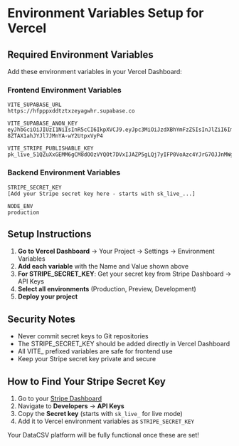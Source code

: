 # Environment Variables Setup for Vercel

## Required Environment Variables

Add these environment variables in your Vercel Dashboard:

### Frontend Environment Variables

```
VITE_SUPABASE_URL
https://hfpppxddtztxzeyagwhr.supabase.co

VITE_SUPABASE_ANON_KEY
eyJhbGciOiJIUzI1NiIsInR5cCI6IkpXVCJ9.eyJpc3MiOiJzdXBhYmFzZSIsInJlZiI6ImhmcHBweGRkdHp0eHpleWFnd2hyIiwicm9sZSI6ImFub24iLCJpYXQiOjE3NDkwNjUwOTEsImV4cCI6MjA2NDY0MTA5MX0.OPseN5LxJ3E1-8ZTAX1ahJYJl7JMnYA-wY2UtpxVyP4

VITE_STRIPE_PUBLISHABLE_KEY
pk_live_51QZuXxGEMM6gCM8dOOzVYQOt7DVxIJAZP5gLQj7yIFP0VoAzc4YJrG7OJJnMWgklRAaD8BxfxjP5JNaLEjIVOOJ200BmrC8Hbo
```

### Backend Environment Variables

```
STRIPE_SECRET_KEY
[Add your Stripe secret key here - starts with sk_live_...]

NODE_ENV
production
```

## Setup Instructions

1. **Go to Vercel Dashboard** → Your Project → Settings → Environment Variables
2. **Add each variable** with the Name and Value shown above
3. **For STRIPE_SECRET_KEY**: Get your secret key from Stripe Dashboard → API Keys
4. **Select all environments** (Production, Preview, Development)
5. **Deploy your project**

## Security Notes

- Never commit secret keys to Git repositories
- The STRIPE_SECRET_KEY should be added directly in Vercel Dashboard
- All VITE_ prefixed variables are safe for frontend use
- Keep your Stripe secret key private and secure

## How to Find Your Stripe Secret Key

1. Go to your [Stripe Dashboard](https://dashboard.stripe.com)
2. Navigate to **Developers** → **API Keys**
3. Copy the **Secret key** (starts with `sk_live_` for live mode)
4. Add it to Vercel environment variables as `STRIPE_SECRET_KEY`

Your DataCSV platform will be fully functional once these are set!
